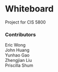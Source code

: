 # Whiteboard

Project for CIS 5800

### Contributors
Eric Wong <br />
John Huang <br />
Yunhao Gao <br />
Zhengjian Liu <br />
Priscilla Shum <br />
